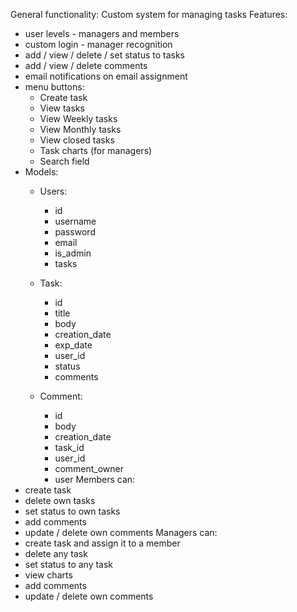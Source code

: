 
General functionality: Custom system for managing tasks
Features: 
- user levels - managers and members
- custom login - manager recognition
- add / view / delete / set status to tasks
- add / view / delete comments
- email notifications on email assignment
- menu buttons:
  - Create task
  - View tasks
  - View Weekly tasks
  - View Monthly tasks
  - View closed tasks
  - Task charts (for managers)
  - Search field
- Models:
  - Users:
    - id
    - username
    - password
    - email
    - is_admin
    - tasks
   
  - Task:
    - id
    - title
    - body
    - creation_date
    - exp_date
    - user_id
    - status
    - comments
      
  - Comment:
    - id
    - body
    - creation_date
    - task_id
    - user_id
    - comment_owner
    - user
Members can:
- create task
- delete own tasks
- set status to own tasks
- add comments
- update / delete own comments
Managers can:
- create task and assign it to a member
- delete any task
- set status to any task
- view charts
- add comments
- update / delete own comments
